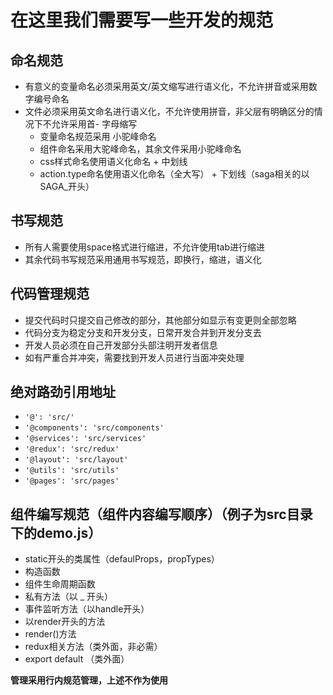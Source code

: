 # 在这里我们需要写一些开发的规范

## 命名规范 
- 有意义的变量命名必须采用英文/英文缩写进行语义化，不允许拼音或采用数字编号命名
- 文件必须采用英文命名进行语义化，不允许使用拼音，非父层有明确区分的情况下不允许采用首- 字母缩写
  - 变量命名规范采用 小驼峰命名
  - 组件命名采用大驼峰命名，其余文件采用小驼峰命名
  - css样式命名使用语义化命名 + 中划线
  - action.type命名使用语义化命名（全大写） + 下划线（saga相关的以SAGA_开头）

## 书写规范 
- 所有人需要使用space格式进行缩进，不允许使用tab进行缩进
- 其余代码书写规范采用通用书写规范，即换行，缩进，语义化
    
## 代码管理规范 
- 提交代码时只提交自己修改的部分，其他部分如显示有变更则全部忽略
- 代码分支为稳定分支和开发分支，日常开发合并到开发分支去
- 开发人员必须在自己开发部分头部注明开发者信息
- 如有严重合并冲突，需要找到开发人员进行当面冲突处理

## 绝对路劲引用地址
- `'@': 'src/'`
- `'@components': 'src/components'`
- `'@services': 'src/services'`
- `'@redux': 'src/redux'`
- `'@layout': 'src/layout'`
- `'@utils': 'src/utils'`
- `'@pages': 'src/pages'`

## 组件编写规范（组件内容编写顺序）（例子为src目录下的demo.js）
- static开头的类属性（defaulProps，propTypes）
- 构造函数
- 组件生命周期函数
- 私有方法（以 _ 开头）
- 事件监听方法（以handle开头）
- 以render开头的方法
- render()方法
- redux相关方法（类外面，非必需）
- export default （类外面）

**管理采用行内规范管理，上述不作为使用**
